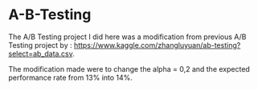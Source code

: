 # A-B-Testing

The A/B Testing project I did here was a modification from previous A/B Testing project by : https://www.kaggle.com/zhangluyuan/ab-testing?select=ab_data.csv.

The modification made were to change the alpha = 0,2 and the expected performance rate from 13% into 14%.
